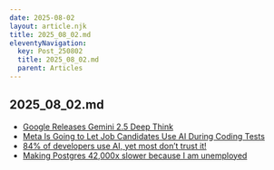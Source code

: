 ```yaml
---
date: 2025-08-02
layout: article.njk
title: 2025_08_02.md
eleventyNavigation:
  key: Post_250802
  title: 2025_08_02.md
  parent: Articles
---
```

## 2025_08_02.md

- <a href="https://blog.google/products/gemini/gemini-2-5-deep-think" target="_blank">Google Releases Gemini 2.5 Deep Think</a>
- <a href="https://www.reddit.com/r/cscareerquestions/comments/1mcb3hg/meta_is_going_to_let_job_candidates_use_ai_during" target="_blank">Meta Is Going to Let Job Candidates Use AI During Coding Tests</a>
- <a href="https://shiftmag.dev/stack-overflow-survey-2025-ai-5653" target="_blank">84% of developers use AI, yet most don’t trust it!</a>
- <a href="https://byteofdev.com/posts/making-postgres-slow" target="_blank">Making Postgres 42,000x slower because I am unemployed</a>

